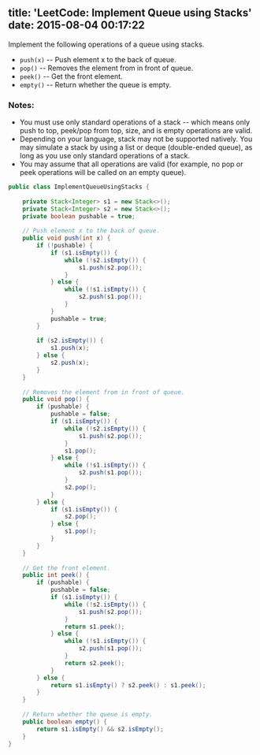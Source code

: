 title: 'LeetCode: Implement Queue using Stacks'
date: 2015-08-04 00:17:22
---
Implement the following operations of a queue using stacks.
* `push(x)` -- Push element x to the back of queue.
* `pop()` -- Removes the element from in front of queue.
* `peek()` -- Get the front element.
* `empty()` -- Return whether the queue is empty.
### Notes:
* You must use only standard operations of a stack -- which means only push to top, peek/pop from top, size, and is empty operations are valid.
* Depending on your language, stack may not be supported natively. You may simulate a stack by using a list or deque (double-ended queue), as long as you use only standard operations of a stack.
* You may assume that all operations are valid (for example, no pop or peek operations will be called on an empty queue).
```java
public class ImplementQueueUsingStacks {
    
    private Stack<Integer> s1 = new Stack<>();
    private Stack<Integer> s2 = new Stack<>();
    private boolean pushable = true;
    
    // Push element x to the back of queue.
    public void push(int x) {
        if (!pushable) {
            if (s1.isEmpty()) {
                while (!s2.isEmpty()) {
                    s1.push(s2.pop());
                }
            } else {
                while (!s1.isEmpty()) {
                    s2.push(s1.pop());
                }
            }
            pushable = true;
        }
        
        if (s2.isEmpty()) {
            s1.push(x);
        } else {
            s2.push(x);
        }
    }
    
    // Removes the element from in front of queue.
    public void pop() {
        if (pushable) {
            pushable = false;
            if (s1.isEmpty()) {
                while (!s2.isEmpty()) {
                    s1.push(s2.pop());
                }
                s1.pop();
            } else {
                while (!s1.isEmpty()) {
                    s2.push(s1.pop());
                }
                s2.pop();
            }
        } else {
            if (s1.isEmpty()) {
                s2.pop();
            } else {
                s1.pop();
            }
        }
    }
    
    // Get the front element.
    public int peek() {
        if (pushable) {
            pushable = false;
            if (s1.isEmpty()) {
                while (!s2.isEmpty()) {
                    s1.push(s2.pop());
                }
                return s1.peek();
            } else {
                while (!s1.isEmpty()) {
                    s2.push(s1.pop());
                }
                return s2.peek();
            }
        } else {
            return s1.isEmpty() ? s2.peek() : s1.peek();
        }
    }
    
    // Return whether the queue is empty.
    public boolean empty() {
        return s1.isEmpty() && s2.isEmpty();
    }
}
```
